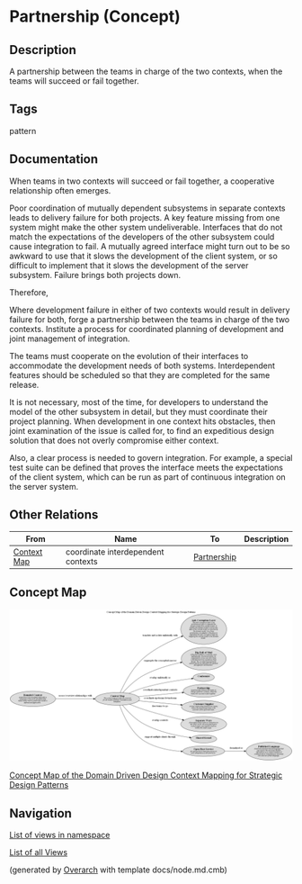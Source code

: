 
# Partnership (Concept)
## Description
A partnership between the teams in charge of the two
contexts, when the teams will succeed or fail together.


## Tags
pattern

## Documentation
When teams in two contexts will succeed or fail together, a cooperative
relationship often emerges.

Poor coordination of mutually dependent subsystems in separate contexts leads
to delivery failure for both projects. A key feature missing from one system
might make the other system undeliverable. Interfaces that do not match the
expectations of the developers of the other subsystem could cause integration
to fail. A mutually agreed interface might turn out to be so awkward to use
that it slows the development of the client system, or so difficult to
implement that it slows the development of the server subsystem. Failure
brings both projects down.

Therefore,

Where development failure in either of two contexts would result in delivery
failure for both, forge a partnership between the teams in charge of the two
contexts. Institute a process for coordinated planning of development and
joint management of integration.

The teams must cooperate on the evolution of their interfaces to accommodate
the development needs of both systems. Interdependent features should be
scheduled so that they are completed for the same release.

It is not necessary, most of the time, for developers to understand the model
of the other subsystem in detail, but they must coordinate their project
planning. When development in one context hits obstacles, then joint
examination of the issue is called for, to find an expeditious design solution
that does not overly compromise either context.

Also, a clear process is needed to govern integration. For example, a special
test suite can be defined that proves the interface meets the expectations of
the client system, which can be run as part of continuous integration on the
server system.
## Other Relations
| From | Name | To | Description |
|---|---|---|---|
| [Context Map](../../../software-development/domain-driven-design/context-mapping/c-context-map.md) | coordinate interdependent contexts | [Partnership](../../../software-development/domain-driven-design/context-mapping/c-partnership.md) |  |

## Concept Map
![Concept Map of the Domain Driven Design Context Mapping for Strategic Design Patterns](../../../software-development/domain-driven-design/context-mapping/concept-view.png)

[Concept Map of the Domain Driven Design Context Mapping for Strategic Design Patterns](../../../software-development/domain-driven-design/context-mapping/concept-view.md)


## Navigation
[List of views in namespace](./views-in-namespace.md)

[List of all Views](../../../views.md)


(generated by [Overarch](https://github.com/soulspace-org/overarch) with template docs/node.md.cmb)
